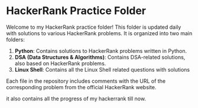 # HackerRank Practice Folder

Welcome to my HackerRank practice folder! This folder is updated daily with solutions to various HackerRank problems. It is organized into two main folders:

1. **Python**: Contains solutions to HackerRank problems written in Python.
2. **DSA (Data Structures & Algorithms)**: Contains DSA-related solutions, also based on HackerRank problems.
2. **Linux Shell**: Contains all the Linux Shell related questions with solutions

Each file in the repository includes comments with the URL of the corresponding problem from the official HackerRank website.

it also contains all the progress of my hackerrank till now.



